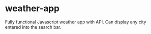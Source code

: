 # weather-app

Fully functional Javascript weather app with API. Can display any city entered into the search bar.

